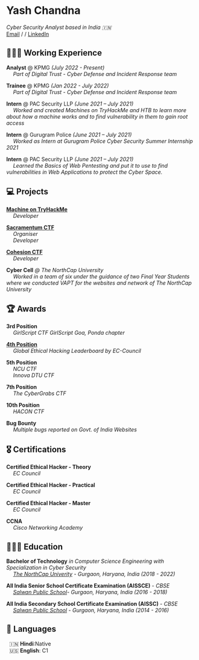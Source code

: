 
# Yash Chandna

_Cyber Security Analyst based in India 🇮🇳_<br>
[Email](mailto:yashchandna@gmail.com) / / <a href="https://www.linkedin.com/in/yash-chandna/" target="_blank">LinkedIn</a>

## 🧑🏻‍💻 Working Experience

**Analyst** @ KPMG _(July 2022 - Present)_<br>
&emsp; _Part of Digital Trust - Cyber Defense and Incident Response team_


**Trainee** @ KPMG _(Jan 2022 - July 2022)_ <br>
&emsp;  _Part of Digital Trust - Cyber Defense and Incident Response team_


**Intern** @ PAC Security LLP _(June 2021 – July 2021)_<br>
 &emsp; _Worked and created Machines on TryHackMe and HTB to learn more about how a machine works and to find vulnerability in them to gain root access_

**Intern** @ Gurugram Police _(June 2021 – July 2021)_<br>
&emsp; _Worked as Intern at Gurugram Police Cyber Security Summer Internship 2021_

**Intern** @ PAC Security LLP _(June 2021 – July 2021)_<br>
&emsp; _Learned the Basics of Web Pentesting and put it to use to find vulnerabilities in Web Applications to protect the Cyber Space._

## 💻 Projects

**<a href="https://tryhackme.com/jr/palletcity2022" target="_blank">Machine on TryHackMe</a>**<br>
&emsp; _Developer_

**<a href="https://sacramentum.ncuindia.edu" target="_blank">Sacramentum CTF</a>**<br>
&emsp; _Organiser_<br>
&emsp; _Developer_

**<a href="https://ctftime.org/ctf/589/" target="_blank">Cohesion CTF</a>**<br>
&emsp; _Developer_

**Cyber Cell** _@ The NorthCap University_<br>
&emsp; _Worked in a team of six under the guidance of two Final Year Students where we conducted VAPT for the websites and network of The NorthCap University_

## 🏆 Awards

**3rd Position**<br>
  &emsp; _GirlScript CTF GirlScript Goa, Ponda chapter_

**<a href="https://eccouncilorg.kinsta.cloud/wp-content/uploads/2022/11/August-Leaderboard-2022.png" target="_blank">4th Position</a>**<br>
&emsp; _Global Ethical Hacking Leaderboard by EC-Council_

**5th Position**<br>
&emsp; _NCU CTF_<br>
&emsp; _Innova DTU CTF_

**7th Position**<br>
&emsp; _The CyberGrabs CTF_

**10th Position**<br>
&emsp; _HACON CTF_

**Bug Bounty**<br>
&emsp; _Multiple bugs reported on Govt. of India Websites_

## 🎖️ Certifications

**Certified Ethical Hacker - Theory**<br>
&emsp; _EC Council_ 

**Certified Ethical Hacker - Practical**<br>
&emsp; _EC Council_

**Certified Ethical Hacker - Master**<br>
&emsp; _EC Council_

**CCNA**<br>
&emsp; _Cisco Networking Academy_

## 👩🏼‍🎓 Education

**Bachelor of Technology** _in Computer Science Engineering with Specialization in Cyber Security_<br>
&emsp; _<a href="https://www.ncuindia.edu/" target="_blank">The NorthCap Univerity</a> - Gurgaon, Haryana, India (2018 - 2022)_

**All India Senior School Certificate Examination (AISSCE)**  - _CBSE_<br>
&emsp; _<a href="https://salwangurgaon.com" target="_blank">Salwan Public School</a>- Gurgaon, Haryana, India (2016 - 2018)_

**All India Secondary School Certificate Examination (AISSC)**  - _CBSE_<br>
&emsp; _<a href="https://salwangurgaon.com" target="_blank">Salwan Public School</a> - Gurgaon, Haryana, India (2014 - 2016)_

## 💬 Languages

&nbsp; 🇮🇳 **Hindi**:Native<br>
&nbsp; 🇺🇸 **English**: C1
